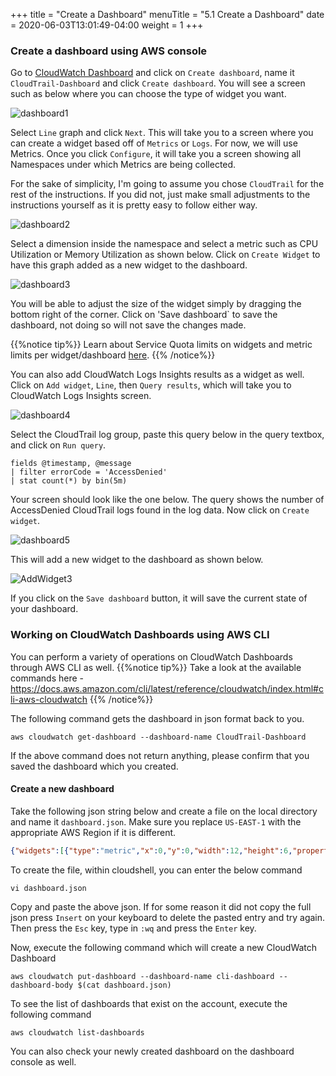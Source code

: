 +++
title = "Create a Dashboard"
menuTitle = "5.1 Create a Dashboard"
date = 2020-06-03T13:01:49-04:00
weight = 1
+++

### Create a dashboard using AWS console 
Go to [CloudWatch Dashboard](https://console.aws.amazon.com/cloudwatch/home?#dashboards:) and click on `Create dashboard`, name it `CloudTrail-Dashboard` and click `Create dashboard`. You will see a screen such as below where you can choose the type of widget you want. 

![dashboard1](/images/dashboard/dashboard-1.PNG?classes=shadow)

Select `Line` graph and click `Next`. This will take you to a screen where you can create a widget based off of `Metrics` or `Logs`. For now, we will use Metrics. Once you click `Configure`, it will take you a screen showing all Namespaces under which Metrics are being collected.

For the sake of simplicity, I'm going to assume you chose `CloudTrail` for the rest of the instructions. If you did not, just make small adjustments to the instructions yourself as it is pretty easy to follow either way.

![dashboard2](/images/dashboard/dashboard-2.PNG?classes=shadow)

Select a dimension inside the namespace and select a metric such as CPU Utilization or Memory Utilization as shown below. Click on `Create Widget` to have this graph added as a new widget to the dashboard.

![dashboard3](/images/dashboard/dashboard-3.PNG?classes=shadow)

You will be able to adjust the size of the widget simply by dragging the bottom right of the corner. Click on 'Save dashboard` to save the dashboard, not doing so will not save the changes made.

{{%notice tip%}}
Learn about Service Quota limits on widgets and metric limits per widget/dashboard [here](https://docs.aws.amazon.com/AmazonCloudWatch/latest/monitoring/cloudwatch_limits.html).
{{% /notice%}}

You can also add CloudWatch Logs Insights results as a widget as well. Click on `Add widget`, `Line`, then `Query results`, which will take you to CloudWatch Logs Insights screen. 

![dashboard4](/images/dashboard/dashboard-4.PNG?classes=shadow)

Select the CloudTrail log group, paste this query below in the query textbox, and click on `Run query`.

```
fields @timestamp, @message
| filter errorCode = 'AccessDenied'
| stat count(*) by bin(5m)
```

Your screen should look like the one below. The query shows the number of AccessDenied CloudTrail logs found in the log data. Now click on `Create widget`.

![dashboard5](/images/dashboard/dashboard-5.PNG?classes=shadow)

This will add a new widget to the dashboard as shown below.

![AddWidget3](/images/dashboard/dashboard-6.PNG?classes=shadow)

If you click on the `Save dashboard` button, it will save the current state of your dashboard. 


### Working on CloudWatch Dashboards using AWS CLI

You can perform a variety of operations on CloudWatch Dashboards through AWS CLI as well. 
{{%notice tip%}}
Take a look at the available commands here - https://docs.aws.amazon.com/cli/latest/reference/cloudwatch/index.html#cli-aws-cloudwatch
{{% /notice%}}

The following command gets the dashboard in json format back to you.

```
aws cloudwatch get-dashboard --dashboard-name CloudTrail-Dashboard
```

If the above command does not return anything, please confirm that you saved the dashboard which you created.

#### Create a new dashboard

Take the following json string below and create a file on the local directory and name it `dashboard.json`. Make sure you replace `US-EAST-1` with the appropriate AWS Region if it is different. 

```json
{"widgets":[{"type":"metric","x":0,"y":0,"width":12,"height":6,"properties":{"view":"timeSeries","stacked":false,"metrics":[["CloudTrail","Access-Denied"]],"region":"US-EAST-1"}}]}
```

To create the file, within cloudshell, you can enter the below command

```
vi dashboard.json
```

Copy and paste the above json. If for some reason it did not copy the full json press `Insert` on your keyboard to delete the pasted entry and try again. Then press the `Esc` key, type in `:wq` and press the `Enter` key.

Now, execute the following command which will create a new CloudWatch Dashboard 

```
aws cloudwatch put-dashboard --dashboard-name cli-dashboard --dashboard-body $(cat dashboard.json)
```

To see the list of dashboards that exist on the account, execute the following command

```
aws cloudwatch list-dashboards
```
You can also check your newly created dashboard on the dashboard console as well.